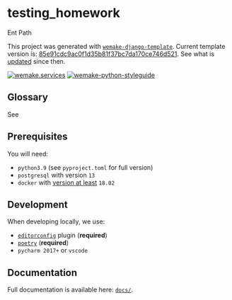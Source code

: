 # testing_homework

Ent Path

This project was generated with [`wemake-django-template`](https://github.com/wemake-services/wemake-django-template). Current template version is: [85e91cdc9ac0f1d35b81f37bc7da170ce746d521](https://github.com/wemake-services/wemake-django-template/tree/85e91cdc9ac0f1d35b81f37bc7da170ce746d521). See what is [updated](https://github.com/wemake-services/wemake-django-template/compare/85e91cdc9ac0f1d35b81f37bc7da170ce746d521...master) since then.


[![wemake.services](https://img.shields.io/badge/%20-wemake.services-green.svg?label=%20&logo=data%3Aimage%2Fpng%3Bbase64%2CiVBORw0KGgoAAAANSUhEUgAAABAAAAAQCAMAAAAoLQ9TAAAABGdBTUEAALGPC%2FxhBQAAAAFzUkdCAK7OHOkAAAAbUExURQAAAAAAAAAAAAAAAAAAAAAAAAAAAAAAAP%2F%2F%2F5TvxDIAAAAIdFJOUwAjRA8xXANAL%2Bv0SAAAADNJREFUGNNjYCAIOJjRBdBFWMkVQeGzcHAwksJnAPPZGOGAASzPzAEHEGVsLExQwE7YswCb7AFZSF3bbAAAAABJRU5ErkJggg%3D%3D)](https://wemake-services.github.io)
[![wemake-python-styleguide](https://img.shields.io/badge/style-wemake-000000.svg)](https://github.com/wemake-services/wemake-python-styleguide)


## Glossary

See 


## Prerequisites

You will need:

- `python3.9` (see `pyproject.toml` for full version)
- `postgresql` with version `13`
- `docker` with [version at least](https://docs.docker.com/compose/compose-file/#compose-and-docker-compatibility-matrix) `18.02`


## Development

When developing locally, we use:

- [`editorconfig`](http://editorconfig.org/) plugin (**required**)
- [`poetry`](https://github.com/python-poetry/poetry) (**required**)
- `pycharm 2017+` or `vscode`


## Documentation

Full documentation is available here: [`docs/`](docs).
